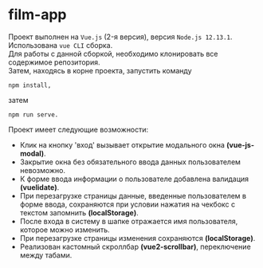 # film-app

Проект выполнен на `Vue.js` (2-я версия), версия `Node.js 12.13.1`.  
Использована `vue CLI` сборка.  
Для работы с данной сборкой, необходимо клонировать все содержимое репозитория.  
Затем, находясь в корне проекта, запустить команду
```
npm install,
```
затем 
```
npm run serve.  
```
Проект имеет следующие возможности:
 * Клик на кнопку 'вход' вызывает открытие модального окна **(vue-js-modal)**. 
 * Закрытие окна без обязательного ввода данных пользователем невозможно.
 * К форме ввода информации о пользователе добавлена валидация **(vuelidate)**.
 * При перезагрузке страницы данные, введенные пользователем в форме ввода, сохраняются при условии нажатия на чекбокс с текстом запомнить **(localStorage)**.
 * После входа в систему в шапке отражается имя пользователя, которое можно изменить.
 *  При перезагрузке страницы изменения сохраняются **(localStorage)**.
 *  Реализован кастомный скроллбар **(vue2-scrollbar)**, переключение между табами.
